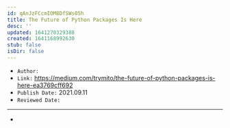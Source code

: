 ```yaml
---
id: qAnJzFCcmIOM8DfSWs05h
title: The Future of Python Packages Is Here
desc: ''
updated: 1641270329388
created: 1641168992630
stub: false
isDir: false
---
```


- `Author:` 
- `Link:` <https://medium.com/trymito/the-future-of-python-packages-is-here-ea3769cff692>
- `Publish Date:` 2021.09.11
- `Reviewed Date:` 

---

-

